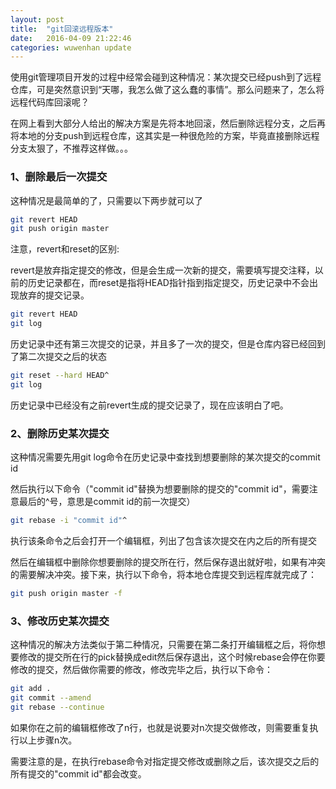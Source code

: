 ```yaml
---
layout: post
title:  "git回滚远程版本"
date:   2016-04-09 21:22:46
categories: wuwenhan update
---
```


使用git管理项目开发的过程中经常会碰到这种情况：某次提交已经push到了远程仓库，可是突然意识到“天哪，我怎么做了这么蠢的事情”。那么问题来了，怎么将远程代码库回滚呢？

在网上看到大部分人给出的解决方案是先将本地回滚，然后删除远程分支，之后再将本地的分支push到远程仓库，这其实是一种很危险的方案，毕竟直接删除远程分支太狠了，不推荐这样做。。。


### 1、删除最后一次提交

这种情况是最简单的了，只需要以下两步就可以了

```sh
git revert HEAD
git push origin master
```
注意，revert和reset的区别:

revert是放弃指定提交的修改，但是会生成一次新的提交，需要填写提交注释，以前的历史记录都在，而reset是指将HEAD指针指到指定提交，历史记录中不会出现放弃的提交记录。


```sh
git revert HEAD
git log
```
历史记录中还有第三次提交的记录，并且多了一次的提交，但是仓库内容已经回到了第二次提交之后的状态

```sh
git reset --hard HEAD^
git log
```
历史记录中已经没有之前revert生成的提交记录了，现在应该明白了吧。


### 2、删除历史某次提交

这种情况需要先用git log命令在历史记录中查找到想要删除的某次提交的commit id

然后执行以下命令（"commit id"替换为想要删除的提交的"commit id"，需要注意最后的^号，意思是commit id的前一次提交）

```sh
git rebase -i "commit id"^
```
执行该条命令之后会打开一个编辑框，列出了包含该次提交在内之后的所有提交

然后在编辑框中删除你想要删除的提交所在行，然后保存退出就好啦，如果有冲突的需要解决冲突。接下来，执行以下命令，将本地仓库提交到远程库就完成了：

```sh
git push origin master -f
```

### 3、修改历史某次提交

这种情况的解决方法类似于第二种情况，只需要在第二条打开编辑框之后，将你想要修改的提交所在行的pick替换成edit然后保存退出，这个时候rebase会停在你要修改的提交，然后做你需要的修改，修改完毕之后，执行以下命令：

```sh
git add .
git commit --amend
git rebase --continue
```
如果你在之前的编辑框修改了n行，也就是说要对n次提交做修改，则需要重复执行以上步骤n次。

需要注意的是，在执行rebase命令对指定提交修改或删除之后，该次提交之后的所有提交的"commit id"都会改变。
